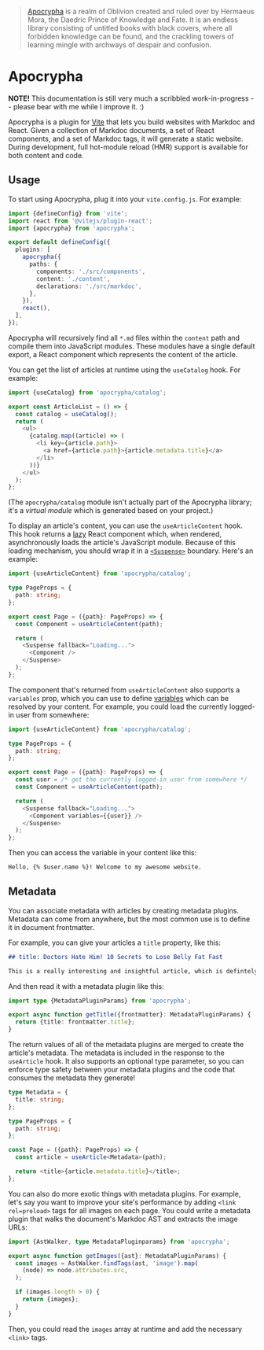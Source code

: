 > [Apocrypha](https://elderscrolls.fandom.com/wiki/Apocrypha) is a realm of Oblivion created and ruled over by Hermaeus Mora, the Daedric Prince of Knowledge and Fate. It is an endless library consisting of untitled books with black covers, where all forbidden knowledge can be found, and the crackling towers of learning mingle with archways of despair and confusion.

# Apocrypha

**NOTE!** This documentation is still very much a scribbled work-in-progress -- please bear with me while I improve it. :)

Apocrypha is a plugin for [Vite](https://vite.dev) that lets you build websites with Markdoc and React. Given a collection of Markdoc documents, a set of React components, and a set of Markdoc tags, it will generate a static website. During development, full hot-module reload (HMR) support is available for both content and code.

## Usage

To start using Apocrypha, plug it into your `vite.config.js`. For example:

```ts
import {defineConfig} from 'vite';
import react from '@vitejs/plugin-react';
import {apocrypha} from 'apocrypha';

export default defineConfig({
  plugins: [
    apocrypha({
      paths: {
        components: './src/components',
        content: './content',
        declarations: './src/markdoc',
      },
    }),
    react(),
  ],
});
```

Apocrypha will recursively find all `*.md` files within the `content` path and compile them into JavaScript modules. These modules have a single default export, a React component which represents the content of the article.

You can get the list of articles at runtime using the `useCatalog` hook. For example:

```ts
import {useCatalog} from 'apocrypha/catalog';

export const ArticleList = () => {
  const catalog = useCatalog();
  return (
    <ul>
      {catalog.map((article) => (
        <li key={article.path}>
          <a href={article.path}>{article.metadata.title}</a>
        </li>
      ))}
    </ul>
  );
};
```

(The `apocrypha/catalog` module isn't actually part of the Apocrypha library; it's a _virtual module_ which is generated based on your project.)

To display an article's content, you can use the `useArticleContent` hook. This hook returns a [lazy](https://react.dev/reference/react/lazy) React component which, when rendered, asynchronously loads the article's JavaScript module. Because of this loading mechanism, you should wrap it in a [`<Suspense>`](https://react.dev/reference/react/Suspense) boundary. Here's an example:

```ts
import {useArticleContent} from 'apocrypha/catalog';

type PageProps = {
  path: string;
};

export const Page = ({path}: PageProps) => {
  const Component = useArticleContent(path);

  return (
    <Suspense fallback="Loading...">
      <Component />
    </Suspense>
  );
};
```

The component that's returned from `useArticleContent` also supports a `variables` prop, which you can use to define [variables](https://markdoc.dev/docs/variables) which can be resolved by your content. For example, you could load the currently logged-in user from somewhere:

```ts
import {useArticleContent} from 'apocrypha/catalog';

type PageProps = {
  path: string;
};

export const Page = ({path}: PageProps) => {
  const user = /* get the currently logged-in user from somewhere */
  const Component = useArticleContent(path);

  return (
    <Suspense fallback="Loading...">
      <Component variables={{user}} />
    </Suspense>
  );
};
```

Then you can access the variable in your content like this:

```md
Hello, {% $user.name %}! Welcome to my awesome website.
```

## Metadata

You can associate metadata with articles by creating metadata plugins. Metadata can come from anywhere, but the most common use is to define it in document frontmatter.

For example, you can give your articles a `title` property, like this:

```md
## title: Doctors Hate Him! 10 Secrets to Lose Belly Fat Fast

This is a really interesting and insightful article, which is defintely not clickbait.
```

And then read it with a metadata plugin like this:

```ts
import type {MetadataPluginParams} from 'apocrypha';

export async function getTitle({frontmatter}: MetadataPluginParams) {
  return {title: frontmatter.title};
}
```

The return values of all of the metadata plugins are merged to create the article's metadata. The metadata is included in the response to the `useArticle` hook. It also supports an optional type parameter, so you can enforce type safety between your metadata plugins and the code that consumes the metadata they generate!

```ts
type Metadata = {
  title: string;
};

type PageProps = {
  path: string;
};

const Page = ({path}: PageProps) => {
  const article = useArticle<Metadata>(path);

  return <title>{article.metadata.title}</title>;
};
```

You can also do more exotic things with metadata plugins. For example, let's say you want to improve your site's performance by adding `<link rel=preload>` tags for all images on each page. You could write a metadata plugin that walks the document's Markdoc AST and extracts the image URLs:

```ts
import {AstWalker, type MetadataPluginparams} from 'apocrypha';

export async function getImages({ast}: MetadataPluginParams) {
  const images = AstWalker.findTags(ast, 'image').map(
    (node) => node.attributes.src,
  );

  if (images.length > 0) {
    return {images};
  }
}
```

Then, you could read the `images` array at runtime and add the necessary `<link>` tags.
